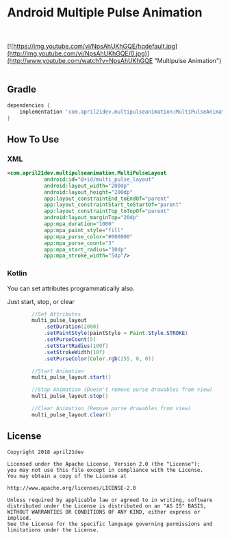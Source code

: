 # Android Multiple Pulse Animation


<br/><br/>
[![https://img.youtube.com/vi/NpsAhUKhGQE/hqdefault.jpg](http://img.youtube.com/vi/NpsAhUKhGQE/0.jpg)](http://www.youtube.com/watch?v=NpsAhUKhGQE "Multipulse Animation")
<br/><br/>


## Gradle
```gradle
dependencies {
    implementation 'com.april21dev.multipulseanimation:MultiPulseAnimation:1.0.1'
}
```


## How To Use
### XML
```xml
<com.april21dev.multipulseanimation.MultiPulseLayout
            android:id="@+id/multi_pulse_layout"
            android:layout_width="200dp"
            android:layout_height="200dp"
            app:layout_constraintEnd_toEndOf="parent"
            app:layout_constraintStart_toStartOf="parent"
            app:layout_constraintTop_toTopOf="parent"
            android:layout_marginTop="20dp"
            app:mpa_duration="1000"
            app:mpa_paint_style="fill"
            app:mpa_purse_color="#000000"
            app:mpa_purse_count="3"
            app:mpa_start_radius="10dp"
            app:mpa_stroke_width="5dp"/>
```

### Kotlin
You can set attributes programmatically also.

Just start, stop, or clear
```java
        //Set Attributes
        multi_pulse_layout
            .setDuration(2000)
            .setPaintStyle(paintStyle = Paint.Style.STROKE)
            .setPurseCount(5)
            .setStartRadius(100f)
            .setStrokeWidth(10f)
            .setPurseColor(Color.rgb(255, 0, 0))

        //Start Animation
        multi_pulse_layout.start()

        //Stop Animation (Doesn't remove purse drawables from view)
        multi_pulse_layout.stop()

        //Clear Animation (Remove purse drawables from view)
        multi_pulse_layout.clear()
```



## License 
 ```code
Copyright 2018 april21dev

Licensed under the Apache License, Version 2.0 (the "License");
you may not use this file except in compliance with the License.
You may obtain a copy of the License at

http://www.apache.org/licenses/LICENSE-2.0

Unless required by applicable law or agreed to in writing, software
distributed under the License is distributed on an "AS IS" BASIS,
WITHOUT WARRANTIES OR CONDITIONS OF ANY KIND, either express or implied.
See the License for the specific language governing permissions and
limitations under the License.
```
